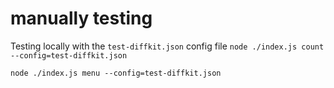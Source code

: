 # manually testing

Testing locally with the `test-diffkit.json` config file
`node ./index.js count --config=test-diffkit.json`


`node ./index.js menu --config=test-diffkit.json`
